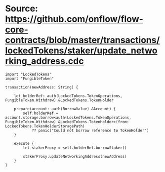 # Source: https://github.com/onflow/flow-core-contracts/blob/master/transactions/lockedTokens/staker/update_networking_address.cdc

```
import "LockedTokens"
import "FungibleToken"

transaction(newAddress: String) {

    let holderRef: auth(LockedTokens.TokenOperations, FungibleToken.Withdraw) &LockedTokens.TokenHolder

    prepare(account: auth(BorrowValue) &Account) {
        self.holderRef = account.storage.borrow<auth(LockedTokens.TokenOperations, FungibleToken.Withdraw) &LockedTokens.TokenHolder>(from: LockedTokens.TokenHolderStoragePath)
            ?? panic("Could not borrow reference to TokenHolder")
    }

    execute {
        let stakerProxy = self.holderRef.borrowStaker()

        stakerProxy.updateNetworkingAddress(newAddress)
    }
}

```